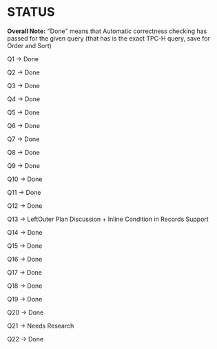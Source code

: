 # STATUS

**Overall Note:** "Done" means that Automatic correctness checking has passed for the given query (that has is the exact TPC-H query, save for Order and Sort)

Q1   ->  Done

Q2   ->  Done

Q3   ->  Done

Q4   ->  Done

Q5   ->  Done

Q6   ->  Done

Q7   ->  Done

Q8   ->  Done

Q9   ->  Done

Q10  ->  Done

Q11  ->  Done

Q12  ->  Done

Q13  ->  LeftOuter Plan Discussion + Inline Condition in Records Support

Q14  ->  Done

Q15  ->  Done

Q16  ->  Done

Q17  ->  Done

Q18  ->  Done

Q19  ->  Done

Q20  ->  Done

Q21  ->  Needs Research

Q22  ->  Done

